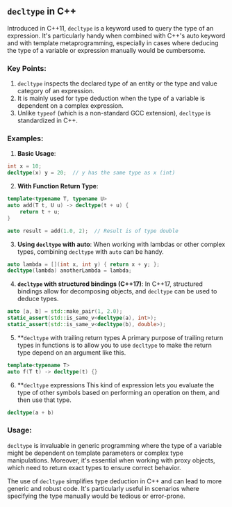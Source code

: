 ## `decltype` in C++

Introduced in C++11, `decltype` is a keyword used to query the type of an expression. It's particularly handy when combined with C++'s auto keyword and with template metaprogramming, especially in cases where deducing the type of a variable or expression manually would be cumbersome.

### Key Points:

1. `decltype` inspects the declared type of an entity or the type and value category of an expression.
2. It is mainly used for type deduction when the type of a variable is dependent on a complex expression.
3. Unlike `typeof` (which is a non-standard GCC extension), `decltype` is standardized in C++.

### Examples:

1. **Basic Usage**:
```cpp
int x = 10;
decltype(x) y = 20;  // y has the same type as x (int)
```

2. **With Function Return Type**:
```cpp
template<typename T, typename U>
auto add(T t, U u) -> decltype(t + u) {
    return t + u;
}

auto result = add(1.0, 2);  // Result is of type double
```

3. **Using `decltype` with auto**:
When working with lambdas or other complex types, combining `decltype` with `auto` can be handy.
```cpp
auto lambda = [](int x, int y) { return x + y; };
decltype(lambda) anotherLambda = lambda;
```

4. **`decltype` with structured bindings (C++17)**:
In C++17, structured bindings allow for decomposing objects, and `decltype` can be used to deduce types.
```cpp
auto [a, b] = std::make_pair(1, 2.0);
static_assert(std::is_same_v<decltype(a), int>);
static_assert(std::is_same_v<decltype(b), double>);
```

5. **`decltype` with trailing return types
A primary purpose of trailing return types in functions is to allow you to use `decltype` to make the return type depend on an argument like this.
```cpp
template<typename T>
auto f(T t) -> decltype(t) {}
```

6. **`decltype` expressions
This kind of expression lets you evaluate the type of other symbols based on performing an operation on them, and then use that type.
```cpp
decltype(a + b)
```

### Usage:

`decltype` is invaluable in generic programming where the type of a variable might be dependent on template parameters or complex type manipulations. Moreover, it's essential when working with proxy objects, which need to return exact types to ensure correct behavior.

The use of `decltype` simplifies type deduction in C++ and can lead to more generic and robust code. It's particularly useful in scenarios where specifying the type manually would be tedious or error-prone.
